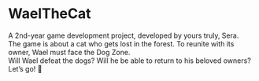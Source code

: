 # WaelTheCat  

A 2nd-year game development project, developed by yours truly, Sera.  
The game is about a cat who gets lost in the forest. To reunite with its owner, Wael must face the Dog Zone.  
Will Wael defeat the dogs? Will he be able to return to his beloved owners? Let’s go! 🐾  
